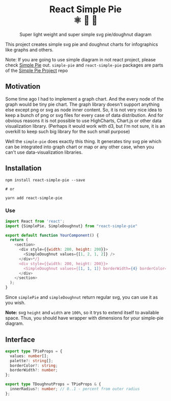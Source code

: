 <div align="center">
  <h1>React Simple Pie<br/>⚛️ 🥧 🍩</h1>
  <p>Super light weight and super simple svg pie/doughnut diagram</p>
</div>

This project creates simple svg pie and doughnut charts for infographics like graphs and others.

Note: If you are going to use simple diagram in not react project, please check [Simple Pie](https://github.com/serjilyashenko/react-simple-pie/tree/master/src/packages/simple-pie) out.
`simple-pie` and `react-simple-pie` packages are parts of the [Simple Pie Project](https://github.com/serjilyashenko/simple-pie-project) repo

## Motivation

Some time ago I had to implement a graph chart. And the every node of the graph would be tiny pie chart.
The graph library doesn't support anything else except png or svg as node inner content.
So, it is not very nice idea to keep a bunch of png or svg files for every case of data distribution.
And for obvious reasons it is not possible to use HighCharts, Chart.js or other data visualization library.
(Perhaps it would work with d3, but I'm not sure, it is an overkill to keep such big library for the such small purpose)

Well the `simple-pie` does exactly this thing. It generates tiny svg pie which can be integrated into graph chart or
map or any other case, when you can't use data-visualization libraries.


## Installation

```shell
npm install react-simple-pie --save

# or

yarn add react-simple-pie
```

### Use

```js
import React from 'react';
import {SimplePie, SimpleDoughnut} from "react-simple-pie"

export default function YourComponent() {
  return (
    <section>
      <div style={{width: 200, height: 200}}>
        <SimpleDoughnut values={[1, 2, 1, 2]} />
      </div>*/}
      <div style={{width: 200, height: 200}}>
        <SimpleDoughnut values={[1, 1, 1]} borderWidth={4} borderColor="green" />
      </div>
    </section>
  );
}
```

Since `simplePie` and `simpleDoughnut` return regular svg, you can use it as you wish.

**Note:** svg `height` and `width` are `100%`, so it trys to extend itself to available space. Thus, you should have wrapper with dimensions for your simple-pie diagram.

## Interface

```ts
export type TPieProps = {
  values: number[];
  palette?: string[];
  borderColor?: string;
  borderWidth?: number;
};

export type TDoughnutProps = TPieProps & {
  innerRadius?: number; // 0..1 - percent from outer radius
};
```
